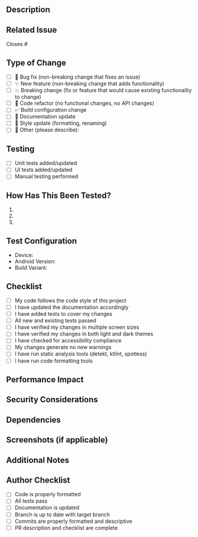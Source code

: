 ## Description
<!-- A clear and concise description of what this PR does -->

## Related Issue
<!-- Link to the issue this PR resolves -->
Closes #

## Type of Change
<!-- Mark with an `x` all the checkboxes that apply -->
- [ ] 🐛 Bug fix (non-breaking change that fixes an issue)
- [ ] ✨ New feature (non-breaking change that adds functionality)
- [ ] 💥 Breaking change (fix or feature that would cause existing functionality to change)
- [ ] 🧹 Code refactor (no functional changes, no API changes)
- [ ] ✅ Build configuration change
- [ ] 📝 Documentation update
- [ ] 🎨 Style update (formatting, renaming)
- [ ] 🔧 Other (please describe):

## Testing
<!-- Describe the tests you've added -->
- [ ] Unit tests added/updated
- [ ] UI tests added/updated
- [ ] Manual testing performed

## How Has This Been Tested?
<!-- Describe how you tested your changes -->
1. <!-- First test -->
2. <!-- Second test -->
3. <!-- And so on... -->

## Test Configuration
<!-- Provide configuration details if applicable -->
- Device: <!-- e.g., Pixel 7 -->
- Android Version: <!-- e.g., Android 13 -->
- Build Variant: <!-- dev/staging/prod -->

## Checklist
<!-- Mark with an `x` all the checkboxes that apply -->
- [ ] My code follows the code style of this project
- [ ] I have updated the documentation accordingly
- [ ] I have added tests to cover my changes
- [ ] All new and existing tests passed
- [ ] I have verified my changes in multiple screen sizes
- [ ] I have verified my changes in both light and dark themes
- [ ] I have checked for accessibility compliance
- [ ] My changes generate no new warnings
- [ ] I have run static analysis tools (detekt, ktlint, spotless)
- [ ] I have run code formatting tools

## Performance Impact
<!-- Describe any performance implications -->

## Security Considerations
<!-- Note any security implications -->

## Dependencies
<!-- List any dependencies that are required for this change -->

## Screenshots (if applicable)
<!-- Add screenshots to help explain your changes -->

## Additional Notes
<!-- Add any additional notes or context -->

## Author Checklist
<!-- Before submitting, please review: -->
- [ ] Code is properly formatted
- [ ] All tests pass
- [ ] Documentation is updated
- [ ] Branch is up to date with target branch
- [ ] Commits are properly formatted and descriptive
- [ ] PR description and checklist are complete
